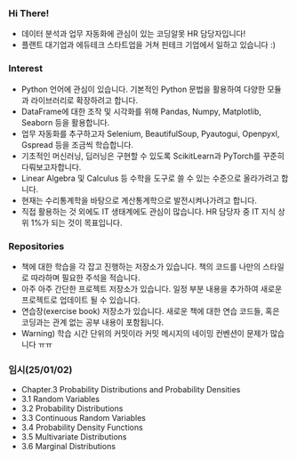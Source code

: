 ### Hi There!
- 데이터 분석과 업무 자동화에 관심이 있는 코딩알못 HR 담당자입니다!
- 플랜트 대기업과 에듀테크 스타트업을 거쳐 핀테크 기업에서 일하고 있습니다 :)

### Interest
- Python 언어에 관심이 있습니다. 기본적인 Python 문법을 활용하여 다양한 모듈과 라이브러리로 확장하려고 합니다.
- DataFrame에 대한 조작 및 시각화를 위해 Pandas, Numpy, Matplotlib, Seaborn 등을 활용합니다.
- 업무 자동화를 추구하고자 Selenium, BeautifulSoup, Pyautogui, Openpyxl, Gspread 등을 조금씩 학습합니다.
- 기초적인 머신러닝, 딥러닝은 구현할 수 있도록 ScikitLearn과 PyTorch를 꾸준히 다뤄보고자합니다.
- Linear Algebra 및 Calculus 등 수학을 도구로 쓸 수 있는 수준으로 올라가려고 합니다.
- 현재는 수리통계학을 바탕으로 계산통계학으로 발전시켜나가려고 합니다.
- 직접 활용하는 것 외에도 IT 생태계에도 관심이 많습니다. HR 담당자 중 IT 지식 상위 1%가 되는 것이 목표입니다.

### Repositories
- 책에 대한 학습을 각 잡고 진행하는 저장소가 있습니다. 책의 코드를 나만의 스타일로 따라하며 필요한 주석을 적습니다.
- 아주 아주 간단한 프로젝트 저장소가 있습니다. 일정 부분 내용을 추가하여 새로운 프로젝트로 업데이트 될 수 있습니다.
- 연습장(exercise book) 저장소가 있습니다. 새로운 책에 대한 연습 코드들, 혹은 코딩과는 관계 없는 공부 내용이 포함됩니다.
- Warning) 학습 시간 단위의 커밋이라 커밋 메시지의 네이밍 컨벤션이 문제가 많습니다 ㅠㅠ

### 임시(25/01/02)
- Chapter.3 Probability Distributions and Probability Densities
-   3.1 Random Variables
-   3.2 Probability Distributions
-   3.3 Continuous Random Variables
-   3.4 Probability Density Functions
-   3.5 Multivariate Distributions
-   3.6 Marginal Distributions


<!---
minstrel1149/minstrel1149 is a ✨ special ✨ repository because its `README.md` (this file) appears on your GitHub profile.
You can click the Preview link to take a look at your changes.
--->
